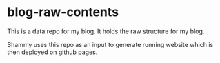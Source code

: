 # blog-raw-contents
This is a data repo for my blog. It holds the raw structure for my blog.

Shammy uses this repo as an input to generate running website which is then deployed on github pages.
